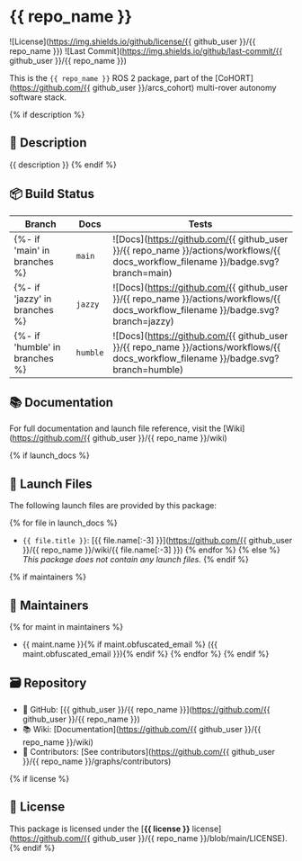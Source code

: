 # {{ repo_name }}

![License](https://img.shields.io/github/license/{{ github_user }}/{{ repo_name }})
![Last Commit](https://img.shields.io/github/last-commit/{{ github_user }}/{{ repo_name }})

This is the `{{ repo_name }}` ROS 2 package, part of the [CoHORT](https://github.com/{{ github_user }}/arcs_cohort) multi-rover autonomy software stack.

{% if description %}
## 📝 Description

{{ description }}
{% endif %}

## 📦 Build Status

| Branch | Docs | Tests |
|--------|------|-------|
{%- if 'main' in branches %}| `main` | ![Docs](https://github.com/{{ github_user }}/{{ repo_name }}/actions/workflows/{{ docs_workflow_filename }}/badge.svg?branch=main) | ![Tests](https://github.com/{{ github_user }}/{{ repo_name }}/actions/workflows/{{ tests_workflow_filename }}/badge.svg?branch=main) |{%- endif %}
{%- if 'jazzy' in branches %}| `jazzy` | ![Docs](https://github.com/{{ github_user }}/{{ repo_name }}/actions/workflows/{{ docs_workflow_filename }}/badge.svg?branch=jazzy) | ![Tests](https://github.com/{{ github_user }}/{{ repo_name }}/actions/workflows/{{ tests_workflow_filename }}/badge.svg?branch=jazzy) |{%- endif %}
{%- if 'humble' in branches %}| `humble` | ![Docs](https://github.com/{{ github_user }}/{{ repo_name }}/actions/workflows/{{ docs_workflow_filename }}/badge.svg?branch=humble) | ![Tests](https://github.com/{{ github_user }}/{{ repo_name }}/actions/workflows/{{ tests_workflow_filename }}/badge.svg?branch=humble) |{%- endif %}

## 📚 Documentation

For full documentation and launch file reference, visit the [Wiki](https://github.com/{{ github_user }}/{{ repo_name }}/wiki)

{% if launch_docs %}
## 🚀 Launch Files

The following launch files are provided by this package:

{% for file in launch_docs %}
- `{{ file.title }}`: [{{ file.name[:-3] }}](https://github.com/{{ github_user }}/{{ repo_name }}/wiki/{{ file.name[:-3] }})
{% endfor %}
{% else %}
_This package does not contain any launch files._
{% endif %}

{% if maintainers %}
## 👥 Maintainers

{% for maint in maintainers %}
- {{ maint.name }}{% if maint.obfuscated_email %} ({{ maint.obfuscated_email }}){% endif %}
{% endfor %}
{% endif %}

## 🗃️ Repository

- 📁 GitHub: [{{ github_user }}/{{ repo_name }}](https://github.com/{{ github_user }}/{{ repo_name }})
- 📚 Wiki: [Documentation](https://github.com/{{ github_user }}/{{ repo_name }}/wiki)
- 👥 Contributors: [See contributors](https://github.com/{{ github_user }}/{{ repo_name }}/graphs/contributors)

{% if license %}
## 📄 License

This package is licensed under the [**{{ license }}** license](https://github.com/{{ github_user }}/{{ repo_name }}/blob/main/LICENSE).
{% endif %}
